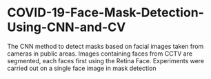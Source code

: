 # COVID-19-Face-Mask-Detection-Using-CNN-and-CV
The CNN method to detect masks based on facial images taken from cameras in public areas. Images containing faces from CCTV are segmented, each faces first using the Retina Face. Experiments were carried out on a single face image in mask detection
